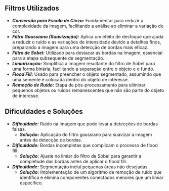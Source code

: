 ## Filtros Utilizados
- ___Conversão para Escala de Cinza:___ Fundamentar para reduzir a complexidade da imagem, facilitando a análise ao eliminar a variação de cor.
- ___Filtro Gaussiano (Suavização):___ Aplica um efeito de desfoque que ajuda a reduzir o ruído e as variações de intensidade devido a detalhes finos, preparando a imagem para uma detecção de bordas mais eficaz.
- ___Filtro de Sobel:___ Utilizado para destacar as bordas na imagem, essencial para a etapa subsequente de segmentação.
- ___Limiarização:___ Simplifica a imagem resultante do filtro de Sobel para uma forma binária, facilitando a separação entre o objeto e o fundo.
- ___Flood Fill:___ Usado para preencher o objeto segmentado, assumindo que uma semente é colocada dentro do objeto de interesse.
- ___Remoção de Ruído:___ Etapa de pós-processamento para eliminar pequenos objetos ou ruídos remanescentes que não são parte do objeto de interesse.

## Dificuldades e Soluções
- ___Dificuldade:___ Ruído na imagem que pode levar a detecções de bordas falsas.
    - ___Solução:___ Aplicação do filtro gaussiano para suavizar a imagem antes da detecção de bordas.
- ___Dificuldade:___ Bordas incompletas que complicam o processo de flood fill.
    - ___Solução:___ Ajuste no limiar do filtro de Sobel para garantir a completude das bordas antes de aplicar o flood fill.
- ___Dificuldade:___ Segmentação inclui pequenas áreas não desejadas.
    - ___Solução:___ Implementação de um algoritmo de remoção de ruído que identifica e elimina componentes conectados menores que um limiar específico.